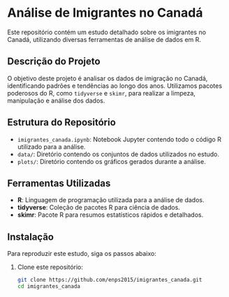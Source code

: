 # Análise de Imigrantes no Canadá

Este repositório contém um estudo detalhado sobre os imigrantes no Canadá, utilizando diversas ferramentas de análise de dados em R.

## Descrição do Projeto

O objetivo deste projeto é analisar os dados de imigração no Canadá, identificando padrões e tendências ao longo dos anos. Utilizamos pacotes poderosos do R, como `tidyverse` e `skimr`, para realizar a limpeza, manipulação e análise dos dados.

## Estrutura do Repositório

- `imigrantes_canada.ipynb`: Notebook Jupyter contendo todo o código R utilizado para a análise.
- `data/`: Diretório contendo os conjuntos de dados utilizados no estudo.
- `plots/`: Diretório contendo os gráficos gerados durante a análise.

## Ferramentas Utilizadas

- **R**: Linguagem de programação utilizada para a análise de dados.
- **tidyverse**: Coleção de pacotes R para ciência de dados.
- **skimr**: Pacote R para resumos estatísticos rápidos e detalhados.

## Instalação

Para reproduzir este estudo, siga os passos abaixo:

1. Clone este repositório:
   ```bash
   git clone https://github.com/enps2015/imigrantes_canada.git
   cd imigrantes_canada
